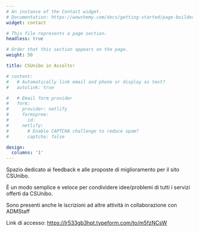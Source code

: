 ```yaml
---
# An instance of the Contact widget.
# Documentation: https://wowchemy.com/docs/getting-started/page-builder/
widget: contact

# This file represents a page section.
headless: true

# Order that this section appears on the page.
weight: 50

title: CSUnibo in Ascolto!

# content:
#   # Automatically link email and phone or display as text?
#   autolink: true

#   # Email form provider
#   form:
#     provider: netlify
#     formspree:
#       id:
#     netlify:
#       # Enable CAPTCHA challenge to reduce spam?
#       captcha: false

design:
  columns: '1'
---
```

Spazio dedicato ai feedback e alle proposte di miglioramento per il sito CSUnibo.

È un modo semplice e veloce per condividere idee/problemi di tutti i servizi offerti da CSUnibo.

Sono presenti anche le iscrizioni ad altre attività in collaborazione con ADMStaff

Link di accesso:
https://lr533gb3hpt.typeform.com/to/m5fzNCsW

